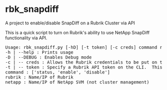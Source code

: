 # rbk_snapdiff
A project to enable/disable SnapDiff on a Rubrik Cluster via API

This is a quick script to turn on Rubrik's ability to use NetApp SnapDiff functionality via API.

<pre>
Usage: rbk_snapdiff.py [-hD] [-t token] [-c creds] command rubrik netapp
-h | --help : Prints usage
-D | --DEBUG : Enables Debug mode
-c | -- creds : Allows the Rubrik credentials to be put on the CLI [user:password
-t | -- token : Specify a Rubrik API token on the CLI.  This is mandatory of MFA is enabled
command : ['status, 'enable', 'disable']
rubrik : Name/IP of Rubrik
netapp : Name/IP of NetApp SVM (not cluster management)
</pre>
